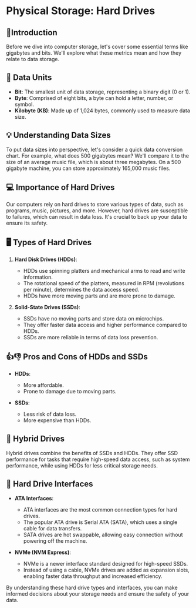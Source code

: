 # Physical Storage: Hard Drives

## 📁Introduction
Before we dive into computer storage, let's cover some essential terms like gigabytes and bits. We'll explore what these metrics mean and how they relate to data storage.

## 💾 Data Units
- **Bit**: The smallest unit of data storage, representing a binary digit (0 or 1).
- **Byte**: Comprised of eight bits, a byte can hold a letter, number, or symbol.
- **Kilobyte (KB)**: Made up of 1,024 bytes, commonly used to measure data size.

## 💡 Understanding Data Sizes
To put data sizes into perspective, let's consider a quick data conversion chart. For example, what does 500 gigabytes mean? We'll compare it to the size of an average music file, which is about three megabytes. On a 500 gigabyte machine, you can store approximately 165,000 music files.

## 💻 Importance of Hard Drives
Our computers rely on hard drives to store various types of data, such as programs, music, pictures, and more. However, hard drives are susceptible to failures, which can result in data loss. It's crucial to back up your data to ensure its safety.

## 🖥️ Types of Hard Drives
1. **Hard Disk Drives (HDDs)**:
   - HDDs use spinning platters and mechanical arms to read and write information.
   - The rotational speed of the platters, measured in RPM (revolutions per minute), determines the data access speed.
   - HDDs have more moving parts and are more prone to damage.

2. **Solid-State Drives (SSDs)**:
   - SSDs have no moving parts and store data on microchips.
   - They offer faster data access and higher performance compared to HDDs.
   - SSDs are more reliable in terms of data loss prevention.

## 👍👎 Pros and Cons of HDDs and SSDs
- **HDDs**: 
  - More affordable.
  - Prone to damage due to moving parts.

- **SSDs**:
  - Less risk of data loss.
  - More expensive than HDDs.

## 🔄 Hybrid Drives
Hybrid drives combine the benefits of SSDs and HDDs. They offer SSD performance for tasks that require high-speed data access, such as system performance, while using HDDs for less critical storage needs.

## 🔌 Hard Drive Interfaces
- **ATA Interfaces**:
  - ATA interfaces are the most common connection types for hard drives.
  - The popular ATA drive is Serial ATA (SATA), which uses a single cable for data transfers.
  - SATA drives are hot swappable, allowing easy connection without powering off the machine.

- **NVMe (NVM Express)**:
  - NVMe is a newer interface standard designed for high-speed SSDs.
  - Instead of using a cable, NVMe drives are added as expansion slots, enabling faster data throughput and increased efficiency.

By understanding these hard drive types and interfaces, you can make informed decisions about your storage needs and ensure the safety of your data.